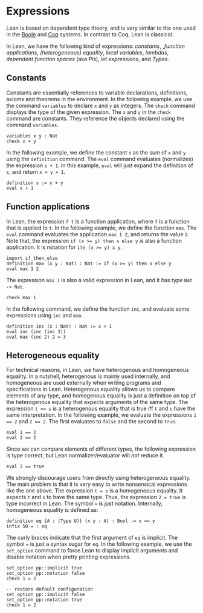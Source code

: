 # Expressions

Lean is based on dependent type theory, and is very similar to the one
used in the [Boole](https://github.com/avigad/boole) and
[Coq](http://coq.inria.fr/) systems.  In contrast to Coq, Lean is
classical.

In Lean, we have the following kind of expressions: _constants_,
,_function applications_, _(heterogeneous) equality_, _local variables_,
_lambdas_, _dependent function spaces_ (aka _Pis_), _let expressions_,
and _Types_.

## Constants

Constants are essentially references to variable declarations, definitions, axioms and theorems in the
environment. In the following example, we use the command `variables` to declare `x` and `y` as integers.
The `check` command displays the type of the given expression. The `x` and `y` in the `check` command
are constants. They reference the objects declared using the command `variables`.

```lean
variables x y : Nat
check x + y
```

In the following example, we define the constant `s` as the sum of `x` and `y` using the `definition` command.
The `eval` command evaluates (normalizes) the expression `s + 1`. In this example, `eval` will just expand
the definition of `s`, and return `x + y + 1`.

```lean
definition s := x + y
eval s + 1
```

## Function applications

In Lean, the expression `f t` is a function application, where `f` is a function that is applied to `t`.
In the following example, we define the function `max`. The `eval` command evaluates the application `max 1 2`,
and returns the value `2`. Note that, the expression `if (x >= y) then x else y` is also a function application.
It is notation for `ite (x >= y) x y`.

```lean
import if_then_else
definition max (x y : Nat) : Nat := if (x >= y) then x else y
eval max 1 2
```

The expression `max 1` is also a valid expression in Lean, and it has type `Nat -> Nat`.

```lean
check max 1
```

In the following command, we define the function `inc`, and evaluate some expressions using `inc` and `max`.

```lean
definition inc (x : Nat) : Nat := x + 1
eval inc (inc (inc 2))
eval max (inc 2) 2 = 3
```

## Heterogeneous equality

For technical reasons, in Lean, we have heterogenous and homogeneous equality. In a nutshell, heterogenous is mainly used internally, and
homogeneous are used externally when writing programs and specifications in Lean.
Heterogenous equality allows us to compare elements of any type, and homogenous equality is just a definition on top of the heterogenous equality that expects arguments of the same type.
The expression `t == s` is a heterogenous equality that is true iff `t` and `s` have the same interpretation.
In the following example, we evaluate the expressions `1 == 2` and `2 == 2`. The first evaluates to `false` and the second to `true`.

```lean
eval 1 == 2
eval 2 == 2
```

Since we can compare elements of different types, the following
expression is type correct, but Lean normalizer/evaluator will *not*
reduce it.

```lean
eval 2 == true
```

We strongly discourage users from directly using heterogeneous equality. The main problem is that it is very easy to
write nonsensical expressions like the one above. The expression `t = s` is a homogeneous equality.
It expects `t` and `s` to have the same type. Thus, the expression `2 = true` is type incorrect in Lean.
The symbol `=` is just notation. Internally, homogeneous equality is defined as:

```
definition eq {A : (Type U)} (x y : A) : Bool := x == y
infix 50 = : eq
```

The curly braces indicate that the first argument of `eq` is implicit. The symbol `=` is just a syntax sugar for `eq`.
In the following example, we use the `set_option` command to force Lean to display implicit arguments and
disable notation when pretty printing expressions.

```lean
set_option pp::implicit true
set_option pp::notation false
check 1 = 2

-- restore default configuration
set_option pp::implicit false
set_option pp::notation true
check 1 = 2
```
